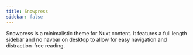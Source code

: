 ```yaml
---
title: Snowpress
sidebar: false
---
```


Snowpress is a minimalistic theme for Nuxt content. It features a full length sidebar and no navbar on desktop to allow for easy navigation and distraction-free reading.
